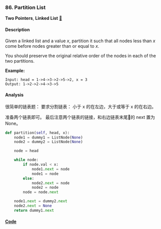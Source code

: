 ### 86. Partition List

**Two Pointers**, **Linked List**    [🧡](https://leetcode.com/problems/partition-list)    

#### Description

Given a linked list and a value _x_, partition it such that all nodes less than _x_ come before nodes greater than or equal to _x_.

You should preserve the original relative order of the nodes in each of the two partitions.

**Example:**

```
Input: head = 1->4->3->2->5->2, x = 3
Output: 1->2->2->4->3->5
```

#### Analysis

很简单的链表题： 要求分割链表： 小于 x 的在左边，大于或等于 x 的在右边。

准备两个链表即可。 最后注意两个链表的链接，和右边链表末尾的 next 置为 None。

```python
def partition(self, head, x):
    node1 = dummy1 = ListNode(None)
    node2 = dummy2 = ListNode(None)

    node = head

    while node:
        if node.val < x:
            node1.next = node
            node1 = node
        else:
            node2.next = node
            node2 = node
        node = node.next

    node1.next = dummy2.next
    node2.next = None
    return dummy1.next
```

#### [Code](../python/86.%20Partition%20List.py)
